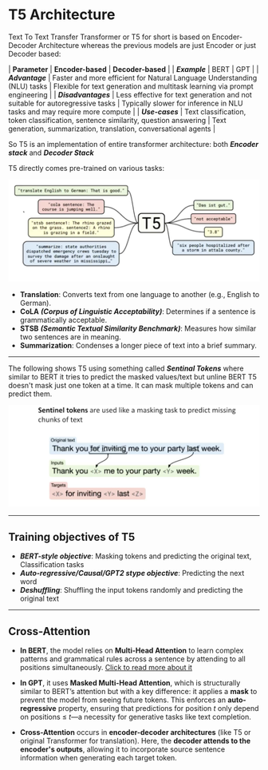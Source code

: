 # T5 Architecture

Text To Text Transfer Transformer or T5 for short is based on Encoder-Decoder Architecture whereas the previous models are just Encoder or just Decoder based:

| **Parameter** | **Encoder-based** | **Decoder-based** |
| ***Example*** | BERT | GPT |
| ***Advantage*** | Faster and more efficient for Natural Language Understanding (NLU) tasks | Flexible for text generation and multitask learning via prompt engineering |
| ***Disadvantages*** | Less effective for text generation and not suitable for autoregressive tasks | Typically slower for inference in NLU tasks and may require more compute |
| ***Use-cases*** | Text classification, token classification, sentence similarity, question answering | Text generation, summarization, translation, conversational agents |

So T5 is an implementation of entire transformer architecture: both ***Encoder stack*** and ***Decoder Stack*** 

T5 directly comes pre-trained on various tasks:

![pretrained T5 tasks](images/t5_pretained.png)

* **Translation**: Converts text from one language to another (e.g., English to German).
* **CoLA** ***(Corpus of Linguistic Acceptability)***: Determines if a sentence is grammatically acceptable.
* **STSB** ***(Semantic Textual Similarity Benchmark)***: Measures how similar two sentences are in meaning.
* **Summarization**: Condenses a longer piece of text into a brief summary.

---

The following shows T5 using something called ***Sentinal Tokens*** where similar to BERT it tries to predict the masked values/text but unline BERT T5 doesn't mask just one token at a time. It can mask multiple tokens and can predict them.

![Sentinal Tokens](images/sentinal_tokens.png)

---

## Training objectives of T5

- ***BERT-style objective***: Masking tokens and predicting the original text, Classification tasks
- ***Auto-regressive/Causal/GPT2 stype objective***: Predicting the next word
- ***Deshuffling***: Shuffling the input tokens randomly and predicting the original text

---

## Cross-Attention

* **In BERT**, the model relies on **Multi-Head Attention** to learn complex patterns and grammatical rules across a sentence by attending to all positions simultaneously. [Click to read more about it](how_transformers_use_attention.md#Multi-Headed-Attention)

* **In GPT**, it uses **Masked Multi-Head Attention**, which is structurally similar to BERT’s attention but with a key difference: it applies a **mask** to prevent the model from seeing future tokens. This enforces an **auto-regressive** property, ensuring that predictions for position *t* only depend on positions ≤ *t*—a necessity for generative tasks like text completion.

* **Cross-Attention** occurs in **encoder-decoder architectures** (like T5 or original Transformer for translation). Here, the **decoder attends to the encoder's outputs**, allowing it to incorporate source sentence information when generating each target token.